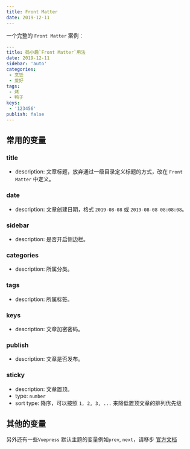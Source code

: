```yaml
---
title: Front Matter
date: 2019-12-11
---
```


一个完整的 `Front Matter` 案例：

```yaml
---
title: 码小趣`Front Matter`用法
date: 2019-12-11
sidebar: 'auto'
categories:
 - 烹饪
 - 爱好
tags:
 - 烤
 - 鸭子
keys:
 - '123456'
publish: false
---
```

## 常用的变量

### title

- description: 文章标题，放弃通过一级目录定义标题的方式，改在 `Front Matter` 中定义。

### date

- description: 文章创建日期，格式 `2019-08-08` 或 `2019-08-08 08:08:08`。

### sidebar

- description: 是否开启侧边栏。

### categories

- description: 所属分类。

### tags

- description: 所属标签。

### keys

- description: 文章加密密码。

### publish

- description: 文章是否发布。

### sticky <Badge text="1.1.2+" />

- description: 文章置顶。
- type: `number`
- sort type: 降序，可以按照 `1, 2, 3, ...` 来降低置顶文章的排列优先级

## 其他的变量

另外还有一些`Vuepress` 默认主题的变量例如`prev`, `next`，请移步 [官方文档](https://vuepress.vuejs.org/zh/guide/frontmatter.html#%E5%85%B6%E4%BB%96%E6%A0%BC%E5%BC%8F%E7%9A%84-front-matter)